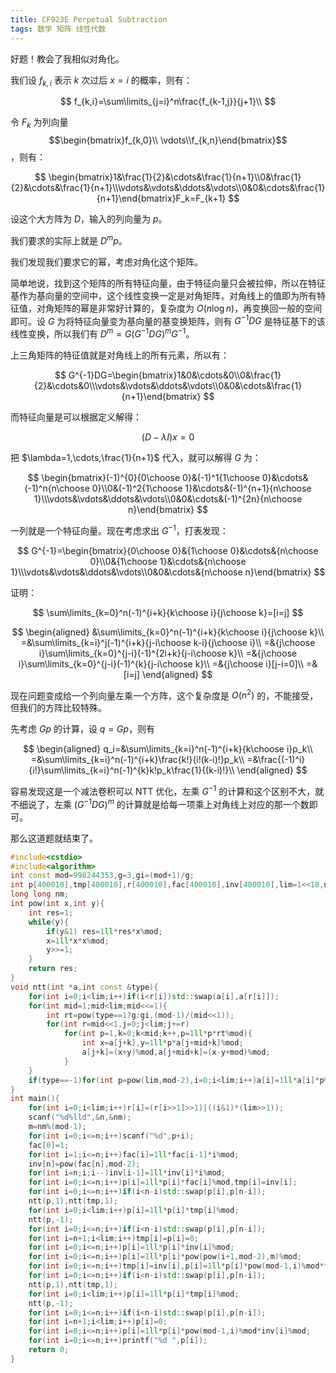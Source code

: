 ```yaml
---
title: CF923E Perpetual Subtraction
tags: 数学 矩阵 线性代数
---
```


好题！教会了我相似对角化。

我们设 $f_{k,i}$ 表示 $k$ 次过后 $x=i$ 的概率，则有：


$$
f_{k,i}=\sum\limits_{j=i}^n\frac{f_{k-1,j}}{j+1}\\
$$

令 $F_k$ 为列向量 $$\begin{bmatrix}f_{k,0}\\ \vdots\\f_{k,n}\end{bmatrix}$$，则有：


$$
\begin{bmatrix}1&\frac{1}{2}&\cdots&\frac{1}{n+1}\\0&\frac{1}{2}&\cdots&\frac{1}{n+1}\\\vdots&\vdots&\ddots&\vdots\\0&0&\cdots&\frac{1}{n+1}\end{bmatrix}F_k=F_{k+1}
$$


设这个大方阵为 $D$，输入的列向量为 $p$。

我们要求的实际上就是 $D^mp$。

我们发现我们要求它的幂，考虑对角化这个矩阵。

简单地说，找到这个矩阵的所有特征向量，由于特征向量只会被拉伸，所以在特征基作为基向量的空间中，这个线性变换一定是对角矩阵，对角线上的值即为所有特征值，对角矩阵的幂是非常好计算的，复杂度为 $O(n\log n)$，再变换回一般的空间即可。设 $G$ 为将特征向量变为基向量的基变换矩阵，则有 $G^{-1}DG$ 是特征基下的该线性变换，所以我们有 $D^m=G(G^{-1}DG)^mG^{-1}$。

上三角矩阵的特征值就是对角线上的所有元素，所以有：


$$
G^{-1}DG=\begin{bmatrix}1&0&\cdots&0\\0&\frac{1}{2}&\cdots&0\\\vdots&\vdots&\ddots&\vdots\\0&0&\cdots&\frac{1}{n+1}\end{bmatrix}
$$


而特征向量是可以根据定义解得：


$$
(D-\lambda I)x=0
$$


把 $\lambda=1,\cdots,\frac{1}{n+1}$ 代入，就可以解得 $G$ 为：


$$
\begin{bmatrix}(-1)^{0}{0\choose 0}&(-1)^1{1\choose 0}&\cdots&(-1)^n{n\choose 0}\\0&(-1)^2{1\choose 1}&\cdots&(-1)^{n+1}{n\choose 1}\\\vdots&\vdots&\ddots&\vdots\\0&0&\cdots&(-1)^{2n}{n\choose n}\end{bmatrix}
$$
 

一列就是一个特征向量。现在考虑求出 $G^{-1}$，打表发现：


$$
G^{-1}=\begin{bmatrix}{0\choose 0}&{1\choose 0}&\cdots&{n\choose 0}\\0&{1\choose 1}&\cdots&{n\choose 1}\\\vdots&\vdots&\ddots&\vdots\\0&0&\cdots&{n\choose n}\end{bmatrix}
$$


证明：


$$
\sum\limits_{k=0}^n(-1)^{i+k}{k\choose i}{j\choose k}=[i=j]
$$


$$
\begin{aligned}
&\sum\limits_{k=0}^n(-1)^{i+k}{k\choose i}{j\choose k}\\
=&\sum\limits_{k=i}^j(-1)^{i+k}{j-i\choose k-i}{j\choose i}\\
=&{j\choose i}\sum\limits_{k=0}^{j-i}(-1)^{2i+k}{j-i\choose k}\\
=&{j\choose i}\sum\limits_{k=0}^{j-i}(-1)^{k}{j-i\choose k}\\
=&{j\choose i}[j-i=0]\\
=&[i=j]
\end{aligned}
$$


现在问题变成给一个列向量左乘一个方阵，这个复杂度是 $O(n^2)$ 的，不能接受，但我们的方阵比较特殊。

先考虑 $Gp$ 的计算，设 $q=Gp$，则有


$$
\begin{aligned}
q_i=&\sum\limits_{k=i}^n(-1)^{i+k}{k\choose i}p_k\\
=&\sum\limits_{k=i}^n(-1)^{i+k}\frac{k!}{i!(k-i)!}p_k\\
=&\frac{(-1)^i}{i!}\sum\limits_{k=i}^n(-1)^{k}k!p_k\frac{1}{(k-i)!}\\
\end{aligned}
$$


容易发现这是一个减法卷积可以 $\text{NTT}$ 优化，左乘 $G^{-1}$ 的计算和这个区别不大，就不细说了，左乘 $(G^{-1}DG)^m$ 的计算就是给每一项乘上对角线上对应的那一个数即可。

那么这道题就结束了。

```cpp
#include<cstdio>
#include<algorithm>
int const mod=998244353,g=3,gi=(mod+1)/g;
int p[400010],tmp[400010],r[400010],fac[400010],inv[400010],lim=1<<18,n,m;
long long nm;
int pow(int x,int y){
	int res=1;
	while(y){
		if(y&1) res=1ll*res*x%mod;
		x=1ll*x*x%mod;
		y>>=1;
	}
	return res;
}
void ntt(int *a,int const &type){
	for(int i=0;i<lim;i++)if(i<r[i])std::swap(a[i],a[r[i]]);
	for(int mid=1;mid<lim;mid<<=1){
		int rt=pow(type==1?g:gi,(mod-1)/(mid<<1));
		for(int r=mid<<1,j=0;j<lim;j+=r)
			for(int p=1,k=0;k<mid;k++,p=1ll*p*rt%mod){
				int x=a[j+k],y=1ll*p*a[j+mid+k]%mod;
				a[j+k]=(x+y)%mod,a[j+mid+k]=(x-y+mod)%mod;
			}
	}
	if(type==-1)for(int p=pow(lim,mod-2),i=0;i<lim;i++)a[i]=1ll*a[i]*p%mod;
}
int main(){
	for(int i=0;i<lim;i++)r[i]=(r[i>>1]>>1)|((i&1)*(lim>>1));
	scanf("%d%lld",&n,&nm);
	m=nm%(mod-1);
	for(int i=0;i<=n;i++)scanf("%d",p+i);
	fac[0]=1;
	for(int i=1;i<=n;i++)fac[i]=1ll*fac[i-1]*i%mod;
	inv[n]=pow(fac[n],mod-2);
	for(int i=n;i;i--)inv[i-1]=1ll*inv[i]*i%mod;
	for(int i=0;i<=n;i++)p[i]=1ll*p[i]*fac[i]%mod,tmp[i]=inv[i];
	for(int i=0;i<=n;i++)if(i<n-i)std::swap(p[i],p[n-i]);
	ntt(p,1),ntt(tmp,1);
	for(int i=0;i<lim;i++)p[i]=1ll*p[i]*tmp[i]%mod;
	ntt(p,-1);
	for(int i=0;i<=n;i++)if(i<n-i)std::swap(p[i],p[n-i]);
	for(int i=n+1;i<lim;i++)tmp[i]=p[i]=0;
	for(int i=0;i<=n;i++)p[i]=1ll*p[i]*inv[i]%mod;
	for(int i=0;i<=n;i++)p[i]=1ll*p[i]*pow(pow(i+1,mod-2),m)%mod;
	for(int i=0;i<=n;i++)tmp[i]=inv[i],p[i]=1ll*p[i]*pow(mod-1,i)%mod*fac[i]%mod;
	for(int i=0;i<=n;i++)if(i<n-i)std::swap(p[i],p[n-i]);
	ntt(p,1),ntt(tmp,1);
	for(int i=0;i<lim;i++)p[i]=1ll*p[i]*tmp[i]%mod;
	ntt(p,-1);
	for(int i=0;i<=n;i++)if(i<n-i)std::swap(p[i],p[n-i]);
	for(int i=n+1;i<lim;i++)p[i]=0;
	for(int i=0;i<=n;i++)p[i]=1ll*p[i]*pow(mod-1,i)%mod*inv[i]%mod;
	for(int i=0;i<=n;i++)printf("%d ",p[i]);
	return 0;
}
```